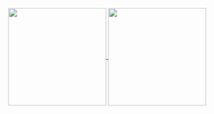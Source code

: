 <a href="https://github.com/anuraghazra/github-readme-stats">
  <img height=200 align="center" src="https://github-readme-stats.vercel.app/api?username=rodrigopiccelli&card_width=320&show=prs_merged,prs_merged_percentage&hide=contribs&show_icons=true&theme=vision-friendly-dark" />
</a>
<a href="https://github.com/anuraghazra/convoychat">
  <img height=200 width=200 align="center" src="https://github-readme-stats.vercel.app/api/top-langs?username=rodrigopiccelli&card_height=200&card_width=320&layout=compact&langs_count=4&theme=vision-friendly-dark" />
</a>
